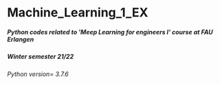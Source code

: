 # Machine_Learning_1_EX
##### Python codes related to 'Meep Learning for engineers I' course at FAU Erlangen 
##### Winter semester 21/22
###### Python version= 3.7.6
